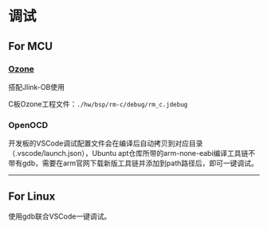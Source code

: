# 调试

## For MCU

### [Ozone](https://www.segger.com/products/development-tools/ozone-j-link-debugger/)

搭配Jlink-OB使用

C板Ozone工程文件：`./hw/bsp/rm-c/debug/rm_c.jdebug`

### OpenOCD

开发板的VSCode调试配置文件会在编译后自动拷贝到对应目录（.vscode/launch.json），Ubuntu apt仓库所带的arm-none-eabi编译工具链不带有gdb，需要在arm官网下载新版工具链并添加到path路径后，即可一键调试。

---

## For Linux

使用gdb联合VSCode一键调试。
